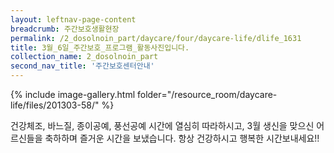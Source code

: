 ```yaml
--- 
layout: leftnav-page-content 
breadcrumb: 주간보호생활현장 
permalink: /2_dosolnoin_part/daycare/four/daycare-life/dlife_1631
title: 3월_6일_주간보호_프로그램_활동사진입니다.
collection_name: 2_dosolnoin_part
second_nav_title: '주간보호센터안내' 
---
```

{% include image-gallery.html folder="/resource_room/daycare-life/files/201303-58/" %}




건강체조, 바느질, 종이공예, 풍선공예 시간에 열심히 따라하시고,
3월 생신을 맞으신 어르신들을 축하하며 즐거운 시간을 보냈습니다.
항상 건강하시고 행복한 시간보내세요!!